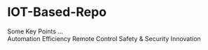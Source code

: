 # IOT-Based-Repo
Some Key Points ...
<br>
 Automation
 Efficiency
 Remote Control
 Safety & Security
 Innovation
